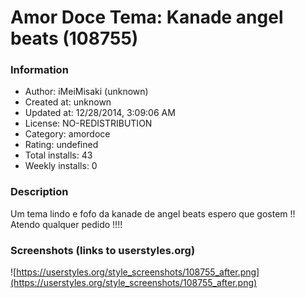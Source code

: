 # Amor Doce Tema: Kanade angel beats (108755)

### Information
- Author: iMeiMisaki (unknown)
- Created at: unknown
- Updated at: 12/28/2014, 3:09:06 AM
- License: NO-REDISTRIBUTION
- Category: amordoce
- Rating: undefined
- Total installs: 43
- Weekly installs: 0


### Description
Um tema lindo  e fofo  da kanade de angel beats espero que gostem !!
Atendo qualquer  pedido !!!!


### Screenshots (links to userstyles.org)
![https://userstyles.org/style_screenshots/108755_after.png](https://userstyles.org/style_screenshots/108755_after.png)


